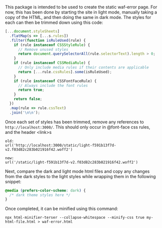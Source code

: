 This package is intended to be used to create the static waf-error page.
For now, this has been done by starting the site in light mode, manually taking a copy of the HTML, and then doing the same in dark mode.
The styles for each can then be trimmed down using this code:

```js
[...document.styleSheets]
  .flatMap(s => [...s.rules])
  .filter(function isRuleUsed(rule) {
    if (rule instanceof CSSStyleRule) {
      // Remove unused styles
      return document.querySelectorAll(rule.selectorText).length > 0;
    }
    if (rule instanceof CSSMediaRule) {
      // Only include media rules if their contents are applicable
      return [...rule.cssRules].some(isRuleUsed);
    }
    if (rule instanceof CSSFontFaceRule) {
      // Always include the font rules
      return true;
    }
    return false;
  })
  .map(rule => rule.cssText)
  .join('\n\n');
```

Once each set of styles has been trimmed, remove any references to `http://localhost:3000/`. This should only occur in @font-face css rules, and the header &lt;link&gt;s

```
old:
url('http://localhost:3000/static/light-f591b13f7d-v2.f03d82c283b021916f42.woff2')

new:
url('/static/light-f591b13f7d-v2.f03d82c283b021916f42.woff2')
```

Next, compare the dark and light mode html files and copy any changes from the dark styles to the light styles while wrapping them in the following snippet:

```css
@media (prefers-color-scheme: dark) {
  /* dark theme styles here */
}
```

Once completed, it can be minified using this command:

```
npx html-minifier-terser --collapse-whitespace --minify-css true my-html-file.html > waf-error.html
```

